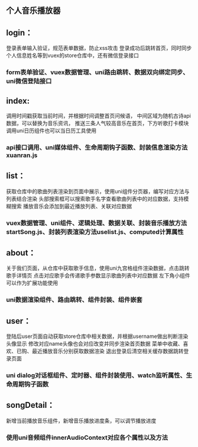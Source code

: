 ## 个人音乐播放器
## login：
登录表单输入验证，规范表单数据，防止xss攻击
登录成功后跳转首页，同时同步个人信息姓名等到vuex的store仓库中，还有微信登录接口
### form表单验证、vuex数据管理、uni路由跳转、数据双向绑定同步、uni微信登陆接口

## index:
调用时间戳获取当前时间，并根据时间调整首页问候语，
中间区域为随机古诗api数据，可以替换为音乐资讯，
推送三条人气较高音乐在首页，下方听歌打卡模块调用uni日历组件也可以当日历工具使用
### api接口调用、uni媒体组件、生命周期钩子函数、封装信息渲染方法xuanran.js

## list：
获取仓库中的歌曲列表渲染到页面中展示，使用uni组件分页器，编写对应方法与列表结合渲染
头部搜索框可以搜索歌手名字查看歌曲列表中的对应数据，支持模糊搜索
播放音乐会添加到最近播放列表、关联对应数据
### vuex数据管理、uni组件、逻辑处理、数据关联、封装音乐播放方法startSong.js、封装列表渲染方法uselist.js、computed计算属性

## about：
关于我们页面，从仓库中获取歌手信息，使用uni九宫格组件渲染数据，点击跳转歌手详情页
点击对应歌手会传递歌手参数显示歌曲列表中对应数据
左下角小组件可以作为扩展功能使用
### uni数据渲染组件、路由跳转、组件封装、组件嵌套

## user：
登陆后user页面自动获取store仓库中相关数据，并根据username做出判断渲染头像显示
修改对应name头像也会对应改变并同步渲染首页数据
菜单中收藏、喜欢、已购、最近播放音乐分别获取数据渲染
退出登录后清空相关缓存数据跳转登录页面
### uni dialog对话框组件、定时器、组件封装使用、watch监听属性、生命周期钩子函数

## songDetail：
新增当前播放音乐组件，新增音乐播放进度条，可以调节播放进度
### 使用uni音频组件innerAudioContext对应各个属性以及方法

